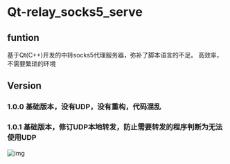 # Qt-relay_socks5_serve
## funtion
基于Qt(C++)开发的中转socks5代理服务器，弥补了脚本语言的不足。
高效率，不需要繁琐的环境
## Version
### 1.0.0  基础版本，没有UDP，没有重构，代码混乱  
### 1.0.1  基础版本，修订UDP本地转发，防止需要转发的程序判断为无法使用UDP  
![img](https://github.com/ChunSource/Qt-relay_socks5_server/blob/master/2.png)
